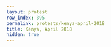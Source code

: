 ```yaml
---
layout: protest
row_index: 395
permalink: protests/kenya-april-2018
title: Kenya, April 2018
hidden: true
---
```


